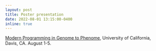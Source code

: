 ```yaml
---
layout: post
title: Poster presentation
date: 2022-08-01 13:15:00-0400
inline: true
---
```

[Modern Programming in Genome to Phenome](https://shortcourse.qtl.rocks/), University of California, Davis, CA. August 1-5. 